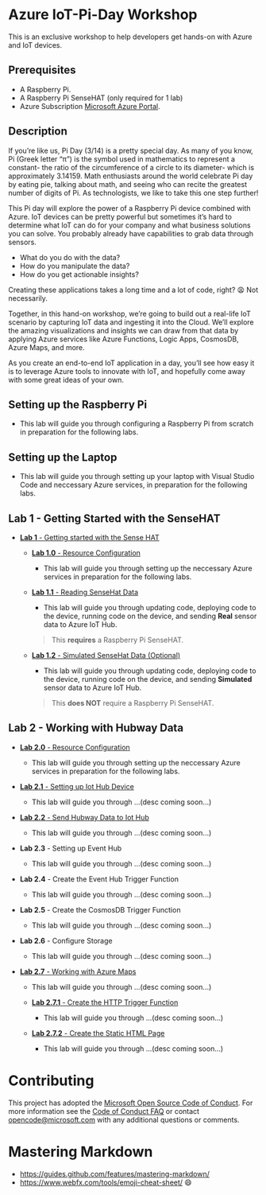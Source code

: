 
# Azure IoT-Pi-Day Workshop

This is an exclusive workshop to help developers get hands-on with Azure and IoT devices.

## Prerequisites
- A Raspberry Pi.
- A Raspberry Pi SenseHAT (only required for 1 lab)
- Azure Subscription [Microsoft Azure Portal](https://portal.azure.com).


## Description

If you’re like us, Pi Day (3/14) is a pretty special day. As many of you know, Pi (Greek letter “π”) is the symbol used in mathematics to represent a constant- the ratio of the circumference of a circle to its diameter- which is approximately 3.14159. Math enthusiasts around the world celebrate Pi day by eating pie, talking about math, and seeing who can recite the greatest number of digits of Pi. As technologists, we like to take this one step further!

This Pi day will explore the power of a Raspberry Pi device combined with Azure. IoT devices can be pretty powerful but sometimes it’s hard to determine what IoT can do for your company and what business solutions you can solve. You probably already have capabilities to grab data through sensors.
- What do you do with the data?
- How do you manipulate the data?
- How do you get actionable insights?

Creating these applications takes a long time and a lot of code, right? :weary: Not necessarily.

Together, in this hand-on workshop, we’re going to build out a real-life IoT scenario by capturing IoT data and ingesting it into the Cloud. We’ll explore the amazing visualizations and insights we can draw from that data by applying Azure services like Azure Functions, Logic Apps, CosmosDB, Azure Maps, and more.

As you create an end-to-end IoT application in a day, you’ll see how easy it is to leverage Azure tools to innovate with IoT, and hopefully come away with some great ideas of your own.

## Setting up the Raspberry Pi
- This lab will guide you through configuring a Raspberry Pi from scratch in preparation for the following labs.

## Setting up the Laptop
- This lab will guide you through setting up your laptop with Visual Studio Code and neccessary Azure services, in preparation for the following labs.

## Lab 1 - Getting Started with the SenseHAT
- [**Lab 1** - Getting started with the Sense HAT](https://github.com/Azure/IoT-Pi-Day/tree/master/Lab%201%20-%20Getting%20started%20with%20the%20Sense%20HAT)

    - [**Lab 1.0** - Resource Configuration](https://github.com/Azure/IoT-Pi-Day/tree/master/Lab%201%20-%20Getting%20started%20with%20the%20Sense%20HAT/Lab%201.0%20-%20Resource%20Configuration)
        - This lab will guide you through setting up the neccessary Azure services in preparation for the following labs.

    - [**Lab 1.1** - Reading SenseHat Data](https://github.com/Azure/IoT-Pi-Day/tree/master/Lab%201%20-%20Getting%20started%20with%20the%20Sense%20HAT/Lab%201.1%20-%20Reading%20SenseHat%20Data)
        - This lab will guide you through updating code, deploying code to  the device, running code on the device, and sending **Real** sensor data to Azure IoT Hub.
        > This **requires** a Raspberry Pi SenseHAT.
    
    - [**Lab 1.2** - Simulated SenseHat Data (Optional)](https://github.com/Azure/IoT-Pi-Day/tree/master/Lab%201%20-%20Getting%20started%20with%20the%20Sense%20HAT/Lab%201.2%20-%20Simulated%20SenseHat%20Data)
        - This lab will guide you through updating code, deploying code to the device, running code on the device, and sending **Simulated** sensor data to Azure IoT Hub.
        > This **does NOT** require a Raspberry Pi SenseHAT.
 

## Lab 2 - Working with Hubway Data
- [**Lab 2.0** - Resource Configuration](https://github.com/Azure/IoT-Pi-Day/tree/master/Lab%202%20-%20Working%20with%20Hubway%20Data/Lab%202.0%20-%20Resource%20Configuration)
    - This lab will guide you through setting up the neccessary Azure services in preparation for the following labs.

- [**Lab 2.1** - Setting up Iot Hub Device](https://github.com/Azure/IoT-Pi-Day/tree/master/Lab%202%20-%20Working%20with%20Hubway%20Data/Lab%202.1%20-%20Setting%20up%20Iot%20Hub%20Device)
    - This lab will guide you through ...(desc coming soon...)

- [**Lab 2.2** - Send Hubway Data to Iot Hub](https://github.com/Azure/IoT-Pi-Day/tree/master/Lab%202%20-%20Working%20with%20Hubway%20Data/Lab%202.2%20-%20Send%20Hubway%20Data%20to%20Iot%20Hub)
    - This lab will guide you through ...(desc coming soon...)

- **Lab 2.3** - Setting up Event Hub
    - This lab will guide you through ...(desc coming soon...)

- **Lab 2.4** - Create the Event Hub Trigger Function
    - This lab will guide you through ...(desc coming soon...)

- **Lab 2.5** - Create the CosmosDB Trigger Function
    - This lab will guide you through ...(desc coming soon...)

- **Lab 2.6** - Configure Storage
    - This lab will guide you through ...(desc coming soon...)
- [**Lab 2.7** - Working with Azure Maps](https://github.com/Azure/IoT-Pi-Day/tree/master/Lab%202%20-%20Working%20with%20Hubway%20Data/Lab%202.7%20-%20Working%20with%20Azure%20Maps)
    - This lab will guide you through ...(desc coming soon...)
    
    - [**Lab 2.7.1** - Create the HTTP Trigger Function](https://github.com/Azure/IoT-Pi-Day/tree/master/Lab%202%20-%20Working%20with%20Hubway%20Data/Lab%202.7%20-%20Working%20with%20Azure%20Maps/Lab%202.7.1%20-%20Function%20Trigger%2C%20HTTP%20Endpoint)
        - This lab will guide you through ...(desc coming soon...)
    
    - [**Lab 2.7.2** - Create the Static HTML Page](https://github.com/Azure/IoT-Pi-Day/tree/master/Lab%202%20-%20Working%20with%20Hubway%20Data/Lab%202.7%20-%20Working%20with%20Azure%20Maps/Lab%202.7.2%20-%20Create%20the%20Static%20HTML%20Page)
        - This lab will guide you through ...(desc coming soon...)
        
# Contributing

This project has adopted the [Microsoft Open Source Code of Conduct](https://opensource.microsoft.com/codeofconduct/).
For more information see the [Code of Conduct FAQ](https://opensource.microsoft.com/codeofconduct/faq/) or
contact [opencode@microsoft.com](mailto:opencode@microsoft.com) with any additional questions or comments.

# Mastering Markdown
- https://guides.github.com/features/mastering-markdown/
- https://www.webfx.com/tools/emoji-cheat-sheet/ :smile:

